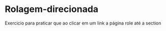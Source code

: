 # Rolagem-direcionada
 Exercicio para praticar que ao clicar em um link a página role até a section
